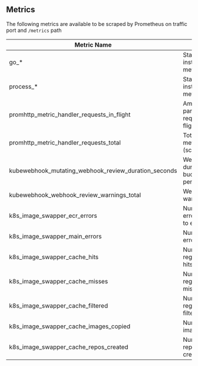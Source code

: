 ## Metrics

The following metrics are available to be scraped by Prometheus on traffic port and `/metrics` path

| Metric Name | Meaning |
| ----------- | ----------- |
go_* | Standard Go instrumentation metrics
process_* | Standard Go instrumentation metrics
promhttp_metric_handler_requests_in_flight | Amount of parallel requests in flight
promhttp_metric_handler_requests_total | Total count of metric requests (scrapes)
kubewebhook_mutating_webhook_review_duration_seconds | Webhook duration, in buckets for percentiles
kubewebhook_webhook_review_warnings_total	| Webhook warnings
k8s_image_swapper_ecr_errors | Number of errors related to ecr provider
k8s_image_swapper_main_errors | Number of errors
k8s_image_swapper_cache_hits | Number of registry cache hits
k8s_image_swapper_cache_misses | Number of registry cache misses
k8s_image_swapper_cache_filtered | Number of registry cache filtered out
k8s_image_swapper_cache_images_copied | Number of images copied
k8s_image_swapper_cache_repos_created | Number of repositories created

